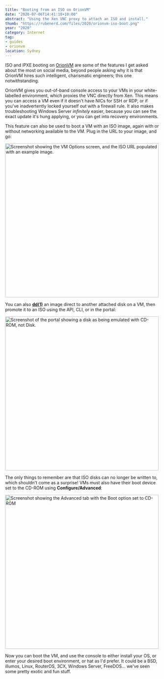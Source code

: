 ```yaml
---
title: "Booting from an ISO on OrionVM"
date: "2020-07-06T14:41:18+10:00"
abstract: "Using the Xen VNC proxy to attach an ISO and install."
thumb: "https://rubenerd.com/files/2020/orionvm-iso-boot.png"
year: "2020"
category: Internet
tag:
- guides
- orionvm
location: Sydney
---
```

ISO and iPXE booting on [OrionVM](https://orionvm.com) are some of the features I get asked about the most on social media, beyond people asking why it is that OrionVM hires such intelligent, charismatic engineers; this one notwithstanding.

OrionVM gives you out-of-band console access to your VMs in your white-labelled environment, which proxies the VNC directly from Xen. This means you can access a VM even if it doesn't have NICs for SSH or RDP, or if you've inadvertently locked yourself out with a firewall rule. It also makes troubleshooting Windows Server *infinitely* easier, because you can see the exact update it's hung applying, or you can get into recovery environments.

This feature can also be used to boot a VM with an ISO image, again with or without networking available to the VM. Plug in the URL to your image, and go:

<p><img src="https://rubenerd.com/files/2020/orionvm-iso-boot.png" alt="Screenshot showing the VM Options screen, and the ISO URL populated with an example image." style="width:500px" /></p>

You can also **[dd(1)](https://www.freebsd.org/cgi/man.cgi?query=dd&sektion=0)** an image direct to another attached disk on a VM, then promote it to an ISO using the API, CLI, or in the portal:

<p><img src="https://rubenerd.com/files/2020/orionvm-iso-promote.png" alt="Screenshot of the portal showing a disk as being emulated with CD-ROM, not Disk." style="width:500px" /></p>

The only things to remember are that ISO disks can no longer be written to, which shouldn't come as a surprise! VMs must also have their boot device set to the CD-ROM using **Configure/Advanced**:

<p><img src="https://rubenerd.com/files/2020/orionvm-iso-boot-setting.png" alt="Screenshot showing the Advanced tab with the Boot option set to CD-ROM" style="width:500px" /></p>

Now you can boot the VM, and use the console to either install your OS, or enter your desired boot environment, or hat as I'd prefer. It could be a BSD, illumos, Linux, RouterOS, 3CX, Windows Server, FreeDOS... we've seen some pretty exotic and fun stuff.


